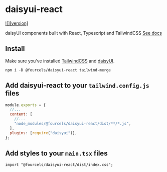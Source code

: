 # daisyui-react

[![][version]](https://www.npmjs.com/package/@fourcels/daisyui-react)

daisyUI components built with React, Typescript and TailwindCSS [See docs](https://fourcels.github.io/daisyui-react/)

## Install

Make sure you've installed [TailwindCSS](https://tailwindcss.com/docs/installation) and [daisyUI](https://daisyui.com/docs/install/).

```
npm i -D @fourcels/daisyui-react tailwind-merge
```

## Add daisyui-react to your `tailwind.config.js` files

```js
module.exports = {
  //...
  content: [
    //...
    "node_modules/@fourcels/daisyui-react/dist/**/*.js",
  ],
  plugins: [require("daisyui")],
};
```

## Add styles to your `main.tsx` files

```tsx
import "@fourcels/daisyui-react/dist/index.css";
```
